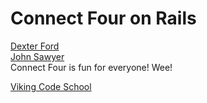 # Connect Four on Rails
[Dexter Ford](https://github.com/dexterford77)
<br/>
[John Sawyer](https://github.com/SawyerMerchant)
<br/>
Connect Four is fun for everyone! Wee!

[Viking Code School](http://vikingcodeschool.com)